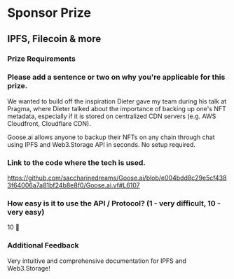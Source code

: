 # Sponsor Prize

## IPFS, Filecoin & more

### Prize Requirements

### Please add a sentence or two on why you're applicable for this prize.

We wanted to build off the inspiration Dieter gave my team during his talk at Pragma, where Dieter talked about the importance of backing up one's NFT metadata, especially if it is stored on centralized CDN servers (e.g. AWS Cloudfront, Cloudflare CDN). 

Goose.ai allows anyone to backup their NFTs on any chain through chat using IPFS and Web3.Storage API in seconds. No setup required.

### Link to the code where the tech is used.

https://github.com/saccharinedreams/Goose.ai/blob/e004bdd8c29e5cf4383f64006a7a81bf24b8e8f0/Goose.ai.vf#L6107

### How easy is it to use the API / Protocol? (1 - very difficult, 10 - very easy)

10 🌟

### Additional Feedback

Very intuitive and comprehensive documentation for IPFS and Web3.Storage!